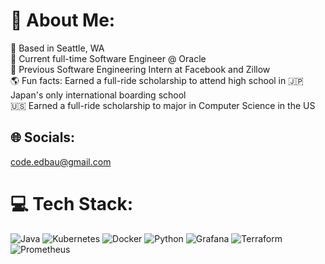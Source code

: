 # 💫 About Me:
📍 Based in Seattle, WA<br>🤖 Current full-time Software Engineer @ Oracle<br>🫡 Previous Software Engineering Intern at Facebook and Zillow<br>🌎 Fun facts: Earned a full-ride scholarship to attend high school in 🇯🇵 Japan's only international boarding school<br>🇺🇸 Earned a full-ride scholarship to major in Computer Science in the US


## 🌐 Socials:
[code.edbau@gmail.com](mailto:code.edbau@gmail.com) 

# 💻 Tech Stack:
![Java](https://img.shields.io/badge/java-%23ED8B00.svg?style=for-the-badge&logo=openjdk&logoColor=white) ![Kubernetes](https://img.shields.io/badge/kubernetes-%23326ce5.svg?style=for-the-badge&logo=kubernetes&logoColor=white) ![Docker](https://img.shields.io/badge/docker-%230db7ed.svg?style=for-the-badge&logo=docker&logoColor=white) ![Python](https://img.shields.io/badge/python-3670A0?style=for-the-badge&logo=python&logoColor=ffdd54) ![Grafana](https://img.shields.io/badge/grafana-%23F46800.svg?style=for-the-badge&logo=grafana&logoColor=white) ![Terraform](https://img.shields.io/badge/terraform-%235835CC.svg?style=for-the-badge&logo=terraform&logoColor=white) ![Prometheus](https://img.shields.io/badge/Prometheus-E6522C?style=for-the-badge&logo=Prometheus&logoColor=white)

<!-- Proudly created with GPRM ( https://gprm.itsvg.in ) -->
